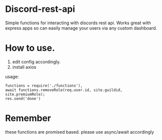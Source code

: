 # Discord-rest-api
Simple functions for interacting with discords rest api. Works great with express apps so can easily manage your users via any custom dashboard.

# How to use.

1) edit config accordingly.
2) install axios

usage:

```
functions = require('./functions'),
await functions.removeRole(req.user.id, site.guildid, site.premiumRole);
res.send('done')
```

# Remember

these functions are promised based. please use async/await accordingly
